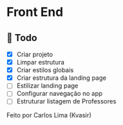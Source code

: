 # Front End

## 📆 Todo

- [x] Criar projeto
- [x] Limpar estrutura
- [x] Criar estilos globais
- [x] Criar estrutura da landing page
- [ ] Estilizar landing page
- [ ] Configurar navegação no app
- [ ] Estruturar listagem de Professores

Feito por Carlos Lima (Kvasir)